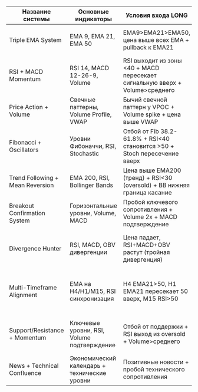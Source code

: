 
| Название системы                 | Основные индикаторы                          | Условия входа LONG                                                           | Фильтры и подтверждения                                   | Управление рисками                               |
| -------------------------------- | -------------------------------------------- | ---------------------------------------------------------------------------- | --------------------------------------------------------- | ------------------------------------------------ |
| Triple EMA System                | EMA 9, EMA 21, EMA 50                        | EMA9>EMA21>EMA50, цена выше всех EMA + pullback к EMA21                      | Volume выше среднего на входе                             | SL под EMA50, TP к следующему сопротивлению      |
| RSI + MACD Momentum              | RSI 14, MACD 12-26-9, Volume                 | RSI выходит из зоны <40 + MACD пересекает сигнальную вверх + Volume>среднего | Тренд на старшем ТФ должен совпадать                      | SL под недавним минимумом, TP по R:R 1:2         |
| Price Action + Volume            | Свечные паттерны, Volume Profile, VWAP       | Бычий свечной паттерн у VPOC + Volume spike + цена выше VWAP                 | MACD должен быть выше нулевой линии                       | SL под VPOC, TP к границам Value Area            |
| Fibonacci + Oscillators          | Уровни Фибоначчи, RSI, Stochastic            | Отбой от Fib 38.2-61.8% + RSI<40 становится >50 + Stoch пересечение вверх    | Общий тренд по EMA200 должен совпадать                    | SL под уровнем Фибоначчи, TP к следующему уровню |
| Trend Following + Mean Reversion | EMA 200, RSI, Bollinger Bands                | Цена выше EMA200 (тренд) + RSI<30 (oversold) + BB нижняя граница касание     | MACD не должен показывать дивергенцию против сигнала      | SL под BB средней линией, TP к верхней BB        |
| Breakout Confirmation System     | Горизонтальные уровни, Volume, MACD          | Пробой ключевого сопротивления + Volume 2x + MACD подтверждение              | RSI не должен быть в экстремальной зоне                   | SL за пробитый уровень, TP измеренное движение   |
| Divergence Hunter                | RSI, MACD, OBV дивергенции                   | Цена падает, RSI+MACD+OBV растут (тройная дивергенция)                       | Минимум 2 индикатора должны показывать дивергенцию        | SL при нарушении дивергенции, TP консервативный  |
| Multi-Timeframe Alignment        | EMA на H4/H1/M15, RSI синхронизация          | H4 EMA21>50, H1 EMA21 пересекает 50 вверх, M15 RSI>50                        | Все 3 таймфрейма должны показывать одинаковое направление | SL по младшему ТФ, TP по старшему ТФ             |
| Support/Resistance + Momentum    | Ключевые уровни, RSI, Volume подтверждение   | Отбой от поддержки + RSI выход из oversold + Volume>среднего                 | Price Action должен подтверждать отбой от уровня          | SL за уровень, TP к следующему значимому уровню  |
| News + Technical Confluence      | Экономический календарь + технические уровни | Позитивные новости + пробой технического сопротивления                       | Техническая картина должна совпадать с фундаментальной    | SL технический, TP до следующего события         |